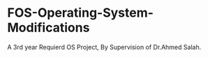 # FOS-Operating-System-Modifications
A 3rd year Requierd OS Project, By Supervision of Dr.Ahmed Salah.

